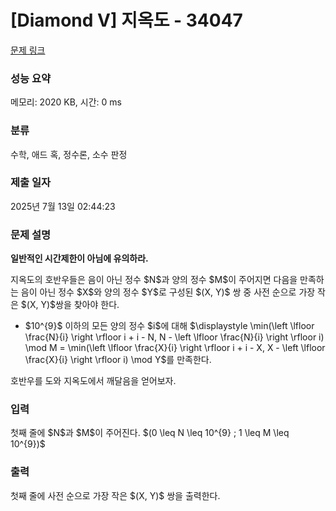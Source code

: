 # [Diamond V] 지옥도 - 34047 

[문제 링크](https://www.acmicpc.net/problem/34047) 

### 성능 요약

메모리: 2020 KB, 시간: 0 ms

### 분류

수학, 애드 혹, 정수론, 소수 판정

### 제출 일자

2025년 7월 13일 02:44:23

### 문제 설명

<p><strong>일반적인 시간제한이 아님에 유의하라.</strong></p>

<p>지옥도의 호반우들은 음이 아닌 정수 $N$과 양의 정수 $M$이 주어지면 다음을 만족하는 음이 아닌 정수 $X$와 양의 정수 $Y$로 구성된 $(X, Y)$ 쌍 중 사전 순으로 가장 작은 $(X, Y)$쌍을 찾아야 한다.</p>

<ul>
	<li>$10^{9}$ 이하의 모든 양의 정수 $i$에 대해 $\displaystyle \min(\left \lfloor \frac{N}{i} \right \rfloor i + i  - N, N - \left \lfloor \frac{N}{i} \right \rfloor i) \mod M = \min(\left \lfloor \frac{X}{i} \right \rfloor i + i  - X, X - \left \lfloor \frac{X}{i} \right \rfloor i) \mod Y$를 만족한다.</li>
</ul>

<p>호반우를 도와 지옥도에서 깨달음을 얻어보자.</p>

### 입력 

 <p>첫째 줄에 $N$과 $M$이 주어진다. $(0 \leq N \leq 10^{9} ; 1 \leq M \leq 10^{9})$</p>

### 출력 

 <p>첫째 줄에 사전 순으로 가장 작은 $(X, Y)$ 쌍을 출력한다.</p>

